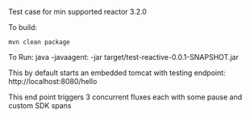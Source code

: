Test case for min supported reactor 3.2.0

To build:
```
mvn clean package
```

To Run:
java -javaagent:<agent location> -jar target/test-reactive-0.0.1-SNAPSHOT.jar

This by default starts an embedded tomcat with testing endpoint:
http://localhost:8080/hello

This end point triggers 3 concurrent fluxes each with some pause and custom SDK spans


